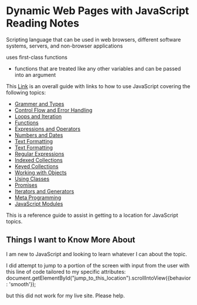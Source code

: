 # Dynamic Web Pages with JavaScript Reading Notes

Scripting language that can be used in web browsers, different software systems, servers, and non-browser applications

uses first-class functions

* functions that are treated like any other variables and can be passed into an argument

This [Link](https://developer.mozilla.org/en-US/docs/Web/JavaScript/Guide) is an overall guide with links to how to use JavaScript covering the following topics:

* [Grammer and Types](https://developer.mozilla.org/en-US/docs/Web/JavaScript/Guide/Grammar_and_types)
* [Control Flow and Error Handling](https://developer.mozilla.org/en-US/docs/Web/JavaScript/Guide/Control_flow_and_error_handling)
* [Loops and Iteration](https://developer.mozilla.org/en-US/docs/Web/JavaScript/Guide/Loops_and_iteration)
* [Functions](https://developer.mozilla.org/en-US/docs/Web/JavaScript/Guide/Functions)
* [Expressions and Operators](https://developer.mozilla.org/en-US/docs/Web/JavaScript/Guide/Expressions_and_Operators)
* [Numbers and Dates](https://developer.mozilla.org/en-US/docs/Web/JavaScript/Guide/Numbers_and_dates)
* [Text Formatting](https://developer.mozilla.org/en-US/docs/Web/JavaScript/Guide/Text_formatting)
* [Text Formatting](https://developer.mozilla.org/en-US/docs/Web/JavaScript/Guide/Text_formatting)
* [Regular Expressions](https://developer.mozilla.org/en-US/docs/Web/JavaScript/Guide/Regular_Expressions)
* [Indexed Collections](https://developer.mozilla.org/en-US/docs/Web/JavaScript/Guide/Indexed_collections)
* [Keyed Collections](https://developer.mozilla.org/en-US/docs/Web/JavaScript/Guide/Keyed_collections)
* [Working with Objects](https://developer.mozilla.org/en-US/docs/Web/JavaScript/Guide/Working_with_Objects)
* [Using Classes](https://developer.mozilla.org/en-US/docs/Web/JavaScript/Guide/Using_Classes)
* [Promises](https://developer.mozilla.org/en-US/docs/Web/JavaScript/Guide/Using_promises)
* [Iterators and Generators](https://developer.mozilla.org/en-US/docs/Web/JavaScript/Guide/Iterators_and_Generators)
* [Meta Programming](https://developer.mozilla.org/en-US/docs/Web/JavaScript/Guide/Meta_programming)
* [JavaScript Modules](https://developer.mozilla.org/en-US/docs/Web/JavaScript/Guide/Modules)

This is a reference guide to assist in getting to a location for JavaScript topics.  

## Things I want to Know More About

I am new to JavaScript and looking to learn whatever I can about the topic.  

I did attempt to jump to a portion of the screen with input from the user with this line of code tailored to my specific attributes:
    document.getElementById("jump_to_this_location").scrollIntoView({behavior: 'smooth'});

but this did not work for my live site. Please help.
